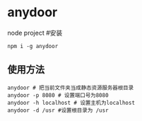 # anydoor
node project
#安装
````
npm i -g anydoor
````

## 使用方法
````
anydoor # 把当前文件夹当成静态资源服务器根目录
anydoor -p 8080 # 设置端口号为8080
anydoor -h localhost # 设置主机为localhost
anydoor -d /usr #设置根目录为 /usr
````
